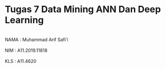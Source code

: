 # Tugas 7 Data Mining ANN Dan Deep Learning
<br> NAMA : Muhammad Arif Safi'i </br>
<br> NIM  : A11.2019.11818 </br>
<br> KLS  : A11.4620</br>
